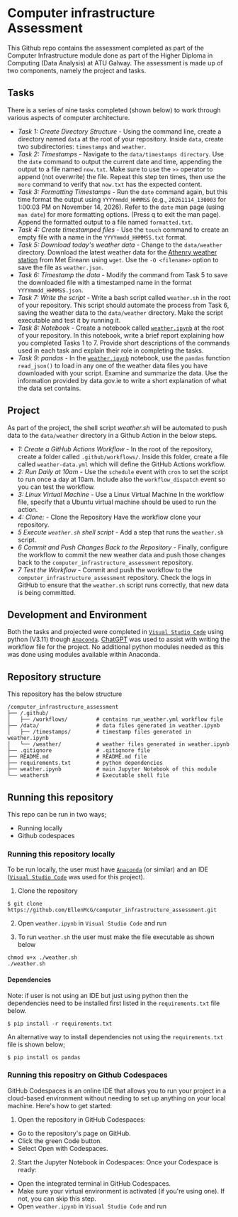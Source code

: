 # Computer infrastructure Assessment

This Github repo contains the assessment completed as part of the Computer Infrastructure module done as part of the Higher Diploma in Computing (Data Analysis) at ATU Galway. The assessment is made up of two components, namely the project and tasks.

## **Tasks**

There is a series of nine tasks completed (shown below) to work through various aspects of computer architecture. 
- *Task 1: Create Directory  Structure* - Using the command line, create a directory named `data` at the root of your repository. Inside `data`, create two subdirectories: `timestamps` and `weather`.
- *Task 2: Timestamps* - Navigate to the `data/timestamps directory`. Use the `date` command to output the current date and time, appending the output to a file named `now.txt`. Make sure to use the `>>` operator to append (not overwrite) the file. Repeat this step ten times, then use the `more` command to verify that `now.txt` has the expected content.
- *Task 3: Formatting Timestamps* -  Run the `date` command again, but this time format the output using `YYYYmmdd_HHMMSS` (e.g., `20261114_130003` for 1:00:03 PM on November 14, 2026). Refer to the `date` man page (using `man date`) for more formatting options. (Press q to exit the man page). Append the formatted output to a file named `formatted.txt`.
- *Task 4: Create timestamped files* - Use the `touch` command to create an empty file with a name in the `YYYYmmdd_HHMMSS.txt` format. 
- *Task 5: Download today's weather data* - Change to the `data/weather` directory. Download the latest weather data for the [Athenry weather station](https://prodapi.metweb.ie/observations/athenry/today) from Met Éireann using `wget`. Use the `-O <filename>` option to save the file as `weather.json`. 
- *Task 6: Timestamp the data* - Modify the command from Task 5 to save the downloaded file with a timestamped name in the format `YYYYmmdd_HHMMSS.json`.
- *Task 7: Write the script* - Write a bash script called `weather.sh` in the root of your repository. This script should automate the process from Task 6, saving the weather data to the `data/weather` directory. Make the script executable and test it by running it.
- *Task 8: Notebook* - Create a notebook called [`weather.ipynb`](https://github.com/EllenMcG/computer_infrastructure_assessment/blob/main/weather.ipynb) at the root of your repository. In this notebook, write a brief report explaining how you completed Tasks 1 to 7. Provide short descriptions of the commands used in each task and explain their role in completing the tasks.
- *Task 9: pandas* - In the [`weather.ipynb`](https://github.com/EllenMcG/computer_infrastructure_assessment/blob/main/weather.ipynb) notebook, use the `pandas` function `read_json()` to load in any one of the weather data files you have downloaded with your script. Examine and summarize the data. Use the information provided by data.gov.ie to write a short explanation of what the data set contains.

## **Project**

As part of the project, the shell script *weather.sh* will be automated to push data to the `data/weather` directory in a Github Action in the below steps. 
- *1: Create a GitHub Actions Workflow* - In the root of the repository, create a folder called `.github/workflows/`. Inside this folder, create a file called `weather-data.yml` which will define the GitHub Actions workflow.
- *2: Run Daily at 10am* - Use the `schedule` event with `cron` to set the script to run once a day at 10am. Include also the `workflow_dispatch` event so you can test the workflow.
- *3: Linux Virtual Machine* - Use a Linux Virtual Machine In the workflow file, specify that a Ubuntu virtual machine should be used to run the action.
- *4: Clone:* - Clone the Repository Have the workflow clone your repository.
- *5 Execute `weather.sh` shell script* - Add a step that runs the `weather.sh` script.
- *6 Commit and Push Changes Back to the Repository* - Finally, configure the workflow to commit the new weather data and push those changes back to the `computer_infrastructure_assessment` repository.
- *7 Test the Workflow* - Commit and push the workflow to the `computer_infrastructure_assessment`  repository. Check the logs in GitHub to ensure that the `weather.sh` script runs correctly, that new data is being committed.

## **Development and Environment**
Both the tasks and projected were completed in [`Visual Studio Code`](https://code.visualstudio.com/) using python (V3.11) though [`Anaconda`](https://www.anaconda.com/). [ChatGPT](https://chatgpt.com/) was used to assist with writing the workflow file for the project. No additional python modules needed as this was done using modules available within Anaconda. 

## **Repository structure** 
This repository has the below structure 

```
/computer_infrastructure_assessment
├── /.github/           
│   ├── /workflows/         # contains run_weather.yml workflow file
├── /data/                  # data files generated in weather.ipynb
│   ├── /timestamps/        # timestamp files generated in weather.ipynb
│   └── /weather/           # weather files generated in weather.ipynb
├── .gitignore              # .gitignore file
├── README.md               # README.md file 
├── requirements.txt        # python dependencies
├── weather.ipynb           # main Jupyter Notebook of this module  
└── weathersh               # Executable shell file 
```


## **Running this repository**
This repo can be run in two ways;
- Running locally
- Github codespaces

### **Running this repository locally** 

To be run locally, the user must have [`Anaconda`](https://www.anaconda.com/) (or similar) and an IDE ([`Visual Studio Code`](https://code.visualstudio.com/) was used for this project). 

1. Clone the repository
```
$ git clone https://github.com/EllenMcG/computer_infrastructure_assessment.git
```

2. Open `weather.ipynb` in `Visual Studio Code` and run

3. To run `weather.sh` the user must make the file executable as shown below

```
chmod u+x ./weather.sh
./weather.sh 
```

#### **Dependencies** 
Note: if user is not using an IDE but just using python then the dependencies need to be installed first listed in the `requirements.txt` file below.

``` 
$ pip install -r requirements.txt
```

An alternative way to install dependencies not using the `requirements.txt` file is shown below; 

```
$ pip install os pandas
```

### **Running this repositry on Github Codespaces**

GitHub Codespaces is an online IDE that allows you to run your project in a cloud-based environment without needing to set up anything on your local machine. Here's how to get started:

1. Open the repository in GitHub Codespaces:
- Go to the repository's page on GitHub.
- Click the green Code button.
- Select Open with Codespaces.

2. Start the Jupyter Notebook in Codespaces:
Once your Codespace is ready:
- Open the integrated terminal in GitHub Codespaces.
- Make sure your virtual environment is activated (if you're using one). If not, you can skip this step.
- Open `weather.ipynb` in `Visual Studio Code` and run 
